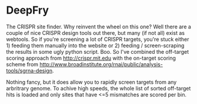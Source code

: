 DeepFry
=======

The CRISPR site finder.  Why reinvent the wheel on this one?  Well there are a couple of nice CRISPR design tools out there, but 
many (if not all) exist as webtools.  So if you're screening a lot of CRISPR targets, you're stuck either 1) feeding them manually
into the website or 2) feeding / screen-scraping the results in some ugly python script.  Boo.  So I've combined the off-target scoring approach 
from http://crispr.mit.edu with the on-target scoring scheme from http://www.broadinstitute.org/rnai/public/analysis-tools/sgrna-design.

Nothing fancy, but it does allow you to rapidly screen targets from any arbritrary genome.  To achive high speeds, the whole
list of sorted off-target hits is loaded and only sites that have <=5 mismatches are scored per bin.


